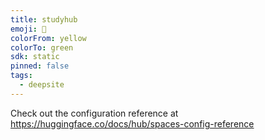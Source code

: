 ```yaml
---
title: studyhub
emoji: 🐳
colorFrom: yellow
colorTo: green
sdk: static
pinned: false
tags:
  - deepsite
---
```


Check out the configuration reference at https://huggingface.co/docs/hub/spaces-config-reference